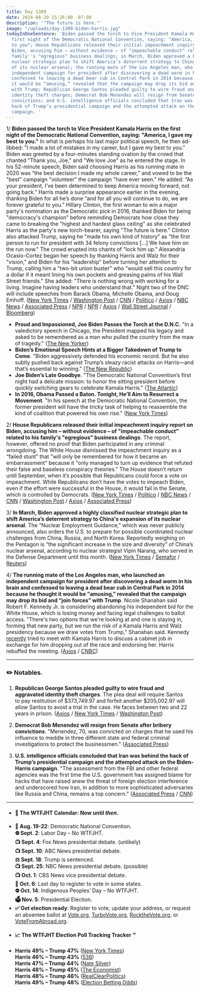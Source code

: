 ```yaml
---
title: Day 1309
date: 2024-08-20 15:26:00 -07:00
description: '"The future is here."'
image: "/uploads/day-1309-biden-harris.jpg"
todayInOneSentence: 'Biden passed the torch to Vice President Kamala Harris on the
  first night of the Democratic National Convention, saying: "America, I gave my best
  to you"; House Republicans released their initial impeachment inquiry report on
  Biden, accusing him – without evidence – of "impeachable conduct" related to his
  family''s "egregious" business dealings; in March, Biden approved a highly classified
  nuclear strategic plan to shift America’s deterrent strategy to China''s expansion
  of its nuclear arsenal; the running mate of the Los Angeles man, who launched an
  independent campaign for president after discovering a dead worm in his brain and
  confessed to leaving a dead bear cub in Central Park in 2014 because he thought
  it would be “amusing,” revealed that the campaign may drop its bid and “join forces”
  with Trump; Republican George Santos pleaded guilty to wire fraud and aggravated
  identity theft charges; Democrat Bob Menendez will resign from Senate after bribery
  convictions; and U.S. intelligence officials concluded that Iran was behind the
  hack of Trump’s presidential campaign and the attempted attack on the Biden-Harris
  campaign. '
---
```


1/ **Biden passed the torch to Vice President Kamala Harris on the first night of the Democratic National Convention, saying: "America, I gave my best to you."** In what is perhaps his last major political speech, he then ad-libbed: "I made a lot of mistakes in my career, but I gave my best to you." Biden was greeted by a four-minutes standing ovation by the crowd that chanted "Thank you, Joe," and "We love Joe" as he entered the stage. In his 52-minute speech, Biden said choosing Harris as his running mate in 2020 was “the best decision I made my whole career,” and vowed to be the "best" campaign "volunteer" the campaign "have ever seen." He added: “As your president, I’ve been determined to keep America moving forward, not going back.” Harris made a surprise appearance earlier in the evening, thanking Biden for all he’s done “and for all you will continue to do, we are forever grateful to you.” Hillary Clinton, the first woman to win a major party's nomination as the Democratic pick in 2016, thanked Biden for being "democracy's champion" before reminding Democrats how close they came to breaking the "highest and hardest glass ceiling" as she celebrated Harris as the party's new torch-bearer, saying "The future is here." Clinton also attacked Trump, saying he "made his own kind of history" as "the first person to run for president with 34 felony convictions [...] We have him on the run now." The crowd erupted into chants of “lock him up.” Alexandria Ocasio-Cortez began her speech by thanking Harris and Walz for their "vision," and Biden for his "leadership" before turning her attention to Trump, calling him a "two-bit union buster" who "would sell this country for a dollar if it meant lining his own pockets and greasing palms of his Wall Street friends." She added: "There is nothing wrong with working for a living. Imagine having leaders who understand that." Night two of the DNC will include speeches from Barack Obama, Michelle Obama, and Doug Emhoff. ([New York Times](https://www.nytimes.com/2024/08/19/us/politics/biden-democratic-national-convention-speech.html) / [Washington Post](https://www.washingtonpost.com/politics/2024/08/20/joe-biden-speech-dnc/) / [CNN](https://www.cnn.com/2024/08/20/politics/biden-speech-analysis/index.html) / [Politico](https://www.politico.com/live-updates/2024/08/19/dnc-live-updates-coverage/biden-directs-00174918) / [Axios](https://www.axios.com/2024/08/20/hillary-clinton-trump-harris-dnc) / [NBC News](https://www.nbcnews.com/politics/joe-biden/dnc-biden-speech-harris-2024-election-rcna165258) / [Associated Press](https://apnews.com/live/updates-democratic-national-convention-harris-walz) / [NPR](https://www.npr.org/2024/08/19/g-s1-17838/alexandria-ocasio-cortez-democratic-national-convention) / [NPR](https://www.npr.org/2024/08/20/nx-s1-5081656/dnc-biden-clinton-harris-for-the-people-democrats-convention-chicago-2024-election) / [Axios](https://www.axios.com/2024/08/20/biden-speech-dnc-harris-chicago) / [Wall Street Journal](https://www.wsj.com/politics/elections/barack-obama-dnc-speech-kamala-harris-election-2024-fb851a40) / [Bloomberg](https://www.bloomberg.com/news/articles/2024-08-19/democrats-start-convention-with-biden-passing-torch-to-harris))

* **Proud and Impassioned, Joe Biden Passes the Torch at the D.N.C.** "In a valedictory speech in Chicago, the President mapped his legacy and asked to be remembered as a man who pulled the country from the maw of tragedy." ([The New Yorker](https://www.newyorker.com/culture/the-lede/proud-and-impassioned-biden-passes-the-torch))
* **Biden’s Emotional Speech Hints at a Bigger Takedown of Trump to Come**. "Biden aggressively defended his economic record. But he also subtly pushed back against Trump’s sleazy racist attacks on Harris—and that’s essential to winning." ([The New Republic](https://newrepublic.com/article/185070/biden-speech-harris-takedown-trump))
* **Joe Biden’s Late Goodbye**. "The Democratic National Convention’s first night had a delicate mission: to honor the sitting president before quickly switching gears to celebrate Kamala Harris." ([The Atlantic](https://www.theatlantic.com/politics/archive/2024/08/joe-biden-convention-speech/679519/))
* **In 2016, Obama Passed a Baton. Tonight, He’ll Aim to Resurrect a Movement**. "In his speech at the Democratic National Convention, the former president will have the tricky task of helping to reassemble the kind of coalition that powered his own rise." ([New York Times](https://www.nytimes.com/2024/08/20/us/politics/obama-dnc-harris.html))

2/ **House Republicans released their initial impeachment inquiry report on Biden, accusing him – without evidence – of "impeachable conduct" related to his family's "egregious" business dealings**. The report, however, offered no proof that Biden participated in any criminal wrongdoing. The White House dismissed the impeachment inquiry as a “failed stunt” that "will only be remembered for how it became an embarrassment" because it "only managed to turn up evidence that refuted their false and baseless conspiracy theories." The House doesn’t return until September, when it’s possible that Republicans could force a vote on impeachment. While Republicans don’t have the votes to impeach Biden, even if the effort were successful in the House, it would fail in the Senate, which is controlled by Democrats. ([New York Times](https://www.nytimes.com/2024/08/19/us/politics/republican-impeachment-report-biden.html) / [Politico](https://www.politico.com/news/2024/08/19/biden-impeachment-congress-gop-00174553) / [NBC News](https://www.nbcnews.com/politics/congress/gop-led-house-committees-release-lengthy-report-alleging-president-bid-rcna166954) / [CNN](https://www.cnn.com/2024/08/19/politics/biden-impeachment-report-released/) / [Washington Post](https://www.washingtonpost.com/politics/2024/08/19/republican-impeachment-probe-ends-way-it-began-with-nothing/) / [Axios](https://www.axios.com/2024/08/19/biden-impeachment-report-house-gop-republicans) / [Associated Press](https://apnews.com/article/house-republicans-joe-biden-impeachment-0659ac1d6bca42332647fddd0f9150fb))

3/ **In March, Biden approved a highly classified nuclear strategic plan to shift America’s deterrent strategy to China's expansion of its nuclear arsenal**. The “Nuclear Employment Guidance,” which was never publicly announced, also orders the U.S. to prepare for possible coordinated nuclear challenges from China, Russia, and North Korea. Reportedly weighing on the Pentagon is “the significant increase in the size and diversity” of China’s nuclear arsenal, according to nuclear strategist Vipin Narang, who served in the Defense Department until this month. ([New York Times](https://www.nytimes.com/2024/08/20/us/politics/biden-nuclear-china-russia.html) / [Semafor](https://www.semafor.com/article/08/20/2024/biden-refocused-us-nuclear-strategy-on-china-threat-report) / [Reuters](https://www.reuters.com/world/biden-approved-secret-nuclear-strategy-focusing-chinese-threat-new-york-times-2024-08-20/))
 
4/ **The running mate of the Los Angeles man, who launched an independent campaign for president after discovering a dead worm in his brain and confessed to leaving a dead bear cub in Central Park in 2014 because he thought it would be “amusing,” revealed that the campaign may drop its bid and “join forces” with Trump**. Nicole Shanahan said Robert F. Kennedy Jr. is considering abandoning his independent bid for the White House, which is losing money and facing legal challenges to ballot access. "There's two options that we're looking at and one is staying in, forming that new party, but we run the risk of a Kamala Harris and Walz presidency because we draw votes from Trump," Shanahan said. Kennedy [recently](https://whatthefuckjusthappenedtoday.com/2024/08/15/day-1304/#5-robert-f-kennedy-jr-tried-to-meet) tried to meet with Kamala Harris to discuss a cabinet job in exchange for him dropping out of the race and endorsing her. Harris rebuffed the meeting. ([Axios](https://www.axios.com/2024/08/20/rfk-jr-nicole-shanahan-2024) / [CNBC](https://www.cnbc.com/2024/08/20/rfk-jr-campaign-trump-alliance-shanahan.html))


---

### ✏️ Notables.

1. **Republican George Santos pleaded guilty to wire fraud and aggravated identity theft charges**. The plea deal will require Santos to pay restitution of $373,749.97 and forfeit another $205,002.97 will allow Santos to avoid a trial in the case. He faces between two and 22 years in prison. ([Axios](https://www.axios.com/2024/08/19/george-santos-plea-deal-fraud-case-guilty) / [New York Times](https://www.nytimes.com/2024/08/19/nyregion/george-santos-guilty-plea-court.html) / [Washington Post](https://www.washingtonpost.com/national-security/2024/08/19/george-santos-guilty-plea-fraud/))

2. **Democrat Bob Menendez will resign from Senate after bribery convictions**. "Menendez, 70, was convicted on charges that he used his influence to meddle in three different state and federal criminal investigations to protect the businessmen." ([Associated Press](https://apnews.com/article/bob-menendez-new-jersey-senate-resignation-9941e49020a032da3861f5f5cf118ec2))

3.  **U.S. intelligence officials concluded that Iran was behind the hack of Trump’s presidential campaign and the attempted attack on the Biden-Harris campaign**. "The assessment from the FBI and other federal agencies was the first time the U.S. government has assigned blame for hacks that have raised anew the threat of foreign election interference and underscored how Iran, in addition to more sophisticated adversaries like Russia and China, remains a top concern." ([Associated Press](https://apnews.com/article/iran-fbi-trump-intelligence-community-52641cd66412d7c01d73876acab3d989) / [CNN](https://www.cnn.com/2024/08/19/politics/us-concludes-iran-behind-trump-biden-harris-hacking/index.html))

---

* #### 📅 The WTFJHT Calendar: Now until *then*. 
* **🫏 Aug. 19-22**: Democratic National Convention. \
**⛔️ Sept. 2**: Labor Day – No WTFJHT. \
**📺 Sept. 4**: Fox News presidential debate. (unlikely) \
**📺 Sept. 10**: ABC News presidential debate. \
**⚖️ Sept. 18**: Trump is sentenced. \
**📺 Sept. 25**: NBC News presidential debate. (possible) \
**📺 Oct. 1**: CBS News vice presidential debate. \
**📆 Oct. 6**: Last day to register to vote in some states. \
**⛔️ Oct. 14**: Indigenous Peoples’ Day – No WTFJHT. \
**🗳️ Nov. 5**: Presidential Election.
* **✅ Get election ready**: Register to vote, update your address, or request an absentee ballot at [Vote.org](https://www.vote.org/), [TurboVote.org](https://turbovote.org/), [RocktheVote.org](https://www.rockthevote.org/), or [VoteFromAbroad.org](https://www.votefromabroad.org/).
* #### 📈 The WTFJHT Election Poll Tracking Tracker ™️
* **Harris 49% – Trump 47%** ([New York Times](https://www.nytimes.com/interactive/2024/us/elections/polls-president.html)) \
**Harris 46% – Trump 43%** ([538](https://projects.fivethirtyeight.com/polls/president-general/2024/national/)) \
**Harris 47% – Trump 44%** ([Nate Silver](https://www.natesilver.net/p/nate-silver-2024-president-election-polls-model)) \
**Harris 48% – Trump 45%** ([The Economist](https://www.economist.com/interactive/us-2024-election/trump-harris-polls)) \
**Harris 48% – Trump 46%** ([RealClearPolitics](https://www.realclearpolling.com/polls/president/general/2024/trump-vs-harris)) \
**Harris 49% – Trump 48%** ([Election Betting Odds](https://www.electionbettingodds.com/))
